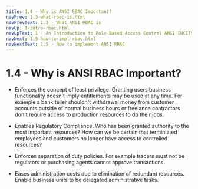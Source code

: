 ```yaml
---
title: 1.4 - Why is ANSI RBAC Important?
navPrev: 1.3-what-rbac-is.html
navPrevText: 1.3 - What ANSI RBAC is
navUp: 1-intro-rbac.html
navUpText: 1 - An Introduction to Role-Based Access Control ANSI INCITS 359-2004
navNext: 1.5-how-to-impl-rbac.html
navNextText: 1.5 - How to implement ANSI RBAC
---
```


# 1.4 - Why is ANSI RBAC Important?

* Enforces the concept of least privilege. Granting users business functionality doesn't imply entitlements may be used at any time. For example a bank teller shouldn't withdrawal money from customer accounts outside of normal business hours or freelance contractors don't require access to production resources to do their jobs.

* Enables Regulatory Compliance. Who has been granted authority to the most important resources? How can we be certain that terminiated employees and customers no longer have access to controlled resources?

* Enforces separation of duty policies. For example traders must not be regulators or purchasing agents cannot approve transactions.

* Eases administration costs due to elimination of redundant resources. Enable business units to be delegated administrative tasks.
